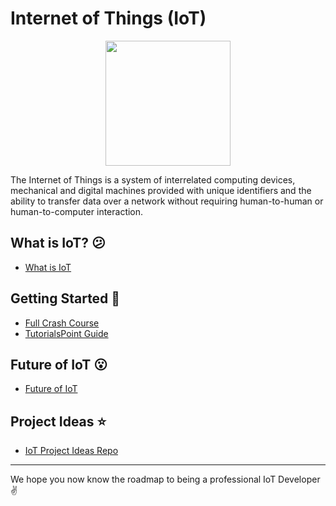 # Internet of Things (IoT)

<p align="center"><img  height="200" src="https://i.ibb.co/5c8kbVz/Internet-of-Things.png"></p>

The Internet of Things is a system of interrelated computing devices, mechanical and digital machines provided with unique identifiers and the ability to transfer data over a network without requiring human-to-human or human-to-computer interaction.

## What is IoT? :confused:
- [What is IoT](https://www.iotforall.com/what-is-iot-simple-explanation/)

## Getting Started :book:

- [Full Crash Course](https://www.youtube.com/watch?v=h0gWfVCSGQQ)
- [TutorialsPoint Guide](https://www.tutorialspoint.com/internet_of_things/internet_of_things_tutorial.pdf)

## Future of IoT :open_mouth:
- [Future of IoT](https://us.norton.com/internetsecurity-iot-5-predictions-for-the-future-of-iot.html)

## Project Ideas :star:

- [IoT Project Ideas Repo](https://github.com/phodal/awesome-iot-projects)

<hr>

We hope you now know the roadmap to being a professional IoT Developer :v: